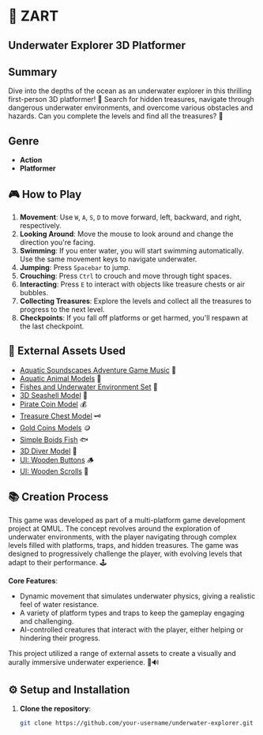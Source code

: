 # 🌊 ZART 
##  Underwater Explorer 3D Platformer

## Summary
Dive into the depths of the ocean as an underwater explorer in this thrilling first-person 3D platformer! 🧭 Search for hidden treasures, navigate through dangerous underwater environments, and overcome various obstacles and hazards. Can you complete the levels and find all the treasures? 🌟

## Genre
- **Action**
- **Platformer**

## 🎮 How to Play
1. **Movement**: Use `W`, `A`, `S`, `D` to move forward, left, backward, and right, respectively. 
2. **Looking Around**: Move the mouse to look around and change the direction you're facing.
3. **Swimming**: If you enter water, you will start swimming automatically. Use the same movement keys to navigate underwater.
4. **Jumping**: Press `Spacebar` to jump.
5. **Crouching**: Press `Ctrl` to crouch and move through tight spaces.
6. **Interacting**: Press `E` to interact with objects like treasure chests or air bubbles.
7. **Collecting Treasures**: Explore the levels and collect all the treasures to progress to the next level.
8. **Checkpoints**: If you fall off platforms or get harmed, you'll respawn at the last checkpoint.

## 🎨 External Assets Used
- [Aquatic Soundscapes Adventure Game Music](https://dhsfx.itch.io/aquatic-soundscapes-adventure-game-music) 🎵
- [Aquatic Animal Models](https://rkuhlf-assets.itch.io/aquatic-animal-models) 🐠
- [Fishes and Underwater Environment Set](https://assetstore.unity.com/packages/3d/vegetation/fishes-and-underwater-environment-set-123678) 🌿
- [3D Seashell Model](https://assetstore.unity.com/packages/3d/characters/animals/fish/3d-seashell-208785) 🐚
- [Pirate Coin Model](https://assetstore.unity.com/packages/3d/props/pirate-coin-207743) 💰
- [Treasure Chest Model](https://assetstore.unity.com/packages/3d/props/interior/treasure-chest-pbr-72498) 🗝️
- [Gold Coins Models](https://assetstore.unity.com/packages/3d/props/gold-coins-1810) 🪙
- [Simple Boids Fish](https://assetstore.unity.com/packages/3d/characters/animals/simple-boids-flocks-of-birds-fish-and-insects-164188) 🐟
- [3D Diver Model](https://www.cgtrader.com/free-3d-models/character/other/diver-cartoon) 🤿
- [UI: Wooden Buttons](https://www.freepik.com/free-vector/wooden-buttons-ui-game_12632833.htm) 🪵
- [UI: Wooden Scrolls](https://www.freepik.com/free-vector/game-ui-scrolls-wooden-boards-antique-parchments-cartoon-menu-interface-wood-textured-planks-gui-graphic-design-elements-user-panel-with-settings-options-adventure-isolated-2d-vector-set_18482109.htm) 📜

## 📚 Creation Process
This game was developed as part of a multi-platform game development project at QMUL. The concept revolves around the exploration of underwater environments, with the player navigating through complex levels filled with platforms, traps, and hidden treasures. The game was designed to progressively challenge the player, with evolving levels that adapt to their performance. 🕹️

**Core Features**:
- Dynamic movement that simulates underwater physics, giving a realistic feel of water resistance.
- A variety of platform types and traps to keep the gameplay engaging and challenging.
- AI-controlled creatures that interact with the player, either helping or hindering their progress.

This project utilized a range of external assets to create a visually and aurally immersive underwater experience. 🎨🔊

## ⚙️ Setup and Installation
1. **Clone the repository**:
   ```bash
   git clone https://github.com/your-username/underwater-explorer.git


